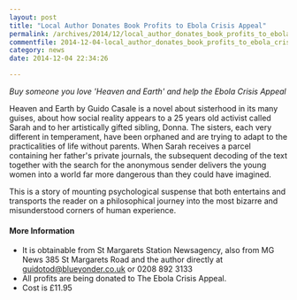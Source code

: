 ```yaml
---
layout: post
title: "Local Author Donates Book Profits to Ebola Crisis Appeal"
permalink: /archives/2014/12/local_author_donates_book_profits_to_ebola_crisis.html
commentfile: 2014-12-04-local_author_donates_book_profits_to_ebola_crisis
category: news
date: 2014-12-04 22:34:26

---
```


*Buy someone you love 'Heaven and Earth' and help the Ebola Crisis Appeal*

Heaven and Earth by Guido Casale is a novel about sisterhood in its many guises, about how social reality appears to a 25 years old activist called Sarah and to her artistically gifted sibling, Donna. The sisters, each very different in temperament, have been orphaned and are trying to adapt to the practicalities of life without parents. When Sarah receives a parcel containing her father's private journals, the subsequent decoding of the text together with the search for the anonymous sender delivers the young women into a world far more dangerous than they could have imagined.

This is a story of mounting psychological suspense that both entertains and transports the reader on a philosophical journey into the most bizarre and misunderstood corners of human experience.

#### More Information

-   It is obtainable from St Margarets Station Newsagency, also from MG News 385 St Margarets Road and the author directly at <guidotod@blueyonder.co.uk> or 0208 892 3133
-   All profits are being donated to The Ebola Crisis Appeal.
-   Cost is £11.95
